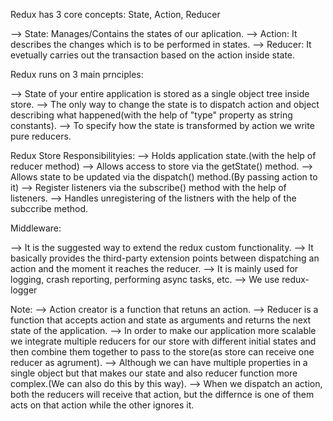 Redux has 3 core concepts: State, Action, Reducer

--> State: Manages/Contains the states of our aplication.
--> Action: It describes the changes which is to be performed in states.
--> Reducer: It evetually carries out the transaction based on the action inside state.

Redux runs on 3 main prnciples:

--> State of your entire application is stored as a single object tree inside store.
--> The only way to change the state is to dispatch action and object describing what happened(with the help of "type" property as string constants).
--> To specify how the state is transformed by action we write pure reducers.

Redux Store Responsibilityies:
--> Holds application state.(with the help of reducer method)
--> Allows access to store via the getState() method.
--> Allows state to be updated via the dispatch() method.(By passing action to it)
--> Register listeners via the subscribe() method with the help of listeners.
--> Handles unregistering of the listners with the help of the subccribe method.

Middleware:

--> It is the suggested way to extend the redux custom functionality.
--> It basically provides the third-party extension points between dispatching an action and the moment it reaches the reducer.
--> It is mainly used for logging, crash reporting, performing async tasks, etc.
--> We use redux-logger

Note:
--> Action creator is a function that retuns an action.
--> Reducer is a function that accepts action and state as arguments and returns the next state of the application.
--> In order to make our application more scalable we integrate multiple reducers for our store with different initial states and then combine them together to pass to the store(as store can receive one reducer as agrument).
--> Although we can have multiple properties in a single object but that makes our state and also reducer function more complex.(We can also do this by this way).
--> When we dispatch an action, both the reducers will receive that action, but the differnce is one of them acts on that action while the other ignores it.
